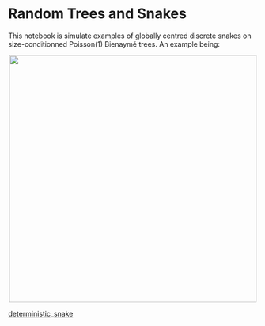 # Random Trees and Snakes

This notebook is simulate examples of globally centred discrete snakes on size-conditionned Poisson(1) Bienaymé trees. An example being:

<p align="center">
<img src="https://github.com/rivkamitchell/Random-Trees-and-Snakes/assets/40970336/3c571ba2-4671-4d6f-adec-a48edc3d08df).type" width="500" height="500">
</p>


[deterministic_snake](https://github.com/rivkamitchell/Random-Trees-and-Snakes/assets/40970336/786368ac-2618-463e-91e2-596f25bf3bcd)
